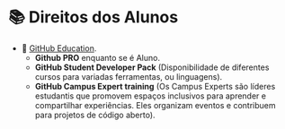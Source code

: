 # 📚 Direitos dos Alunos

- 📖 [GitHub Education](https://education.github.com/discount_requests/application).
  - **Github PRO** enquanto se é Aluno.
  - **GitHub Student Developer Pack** (Disponibilidade de diferentes cursos para variadas ferramentas, ou linguagens).
  - **GitHub Campus Expert training** (Os Campus Experts são líderes estudantis que promovem espaços inclusivos para aprender e compartilhar experiências. Eles organizam eventos e contribuem para projetos de código aberto).
